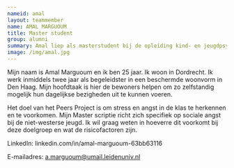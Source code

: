 ```yaml
---
nameid: amal
layout: teammember
name: AMAL MARGUOUM
title: Master student
group: alumni
summary: Amal liep als masterstudent bij de opleiding kind- en jeugdpsychologie aan de Universiteit Leiden stage bij het KIBA project.
image: /img/amal.jpg
---
```


Mijn naam is Amal Marguoum en ik ben 25 jaar. Ik woon in Dordrecht. Ik werk inmiddels twee jaar als begeleidster in een beschermde woonvorm in Den Haag. Mijn hoofdtaak is hier de bewoners helpen om zo zelfstandig mogelijk hun dagelijkse bezigheden uit te kunnen voeren.

Het doel van het Peers Project is om stress en angst in de klas te herkennen en te voorkomen. Mijn Master scriptie richt zich specifiek op sociale angst bij de niet-westerse jeugd. Ik wil graag weten in hoeverre dit voorkomt bij deze doelgroep en wat de risicofactoren zijn. 

LinkedIn: linkedin.com/in/amal-marguoum-63bb63116

E-mailadres: a.marguoum@umail.leidenuniv.nl
